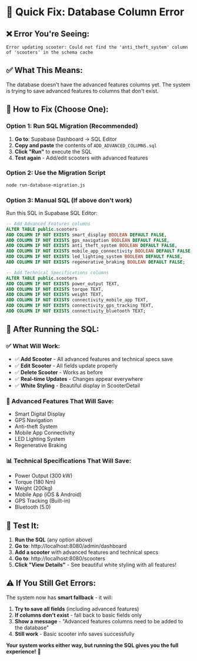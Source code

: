 # 🚨 Quick Fix: Database Column Error

## ❌ **Error You're Seeing:**
```
Error updating scooter: Could not find the 'anti_theft_system' column of 'scooters' in the schema cache
```

## ✅ **What This Means:**
The database doesn't have the advanced features columns yet. The system is trying to save advanced features to columns that don't exist.

## 🔧 **How to Fix (Choose One):**

### **Option 1: Run SQL Migration (Recommended)**
1. **Go to**: Supabase Dashboard → SQL Editor
2. **Copy and paste** the contents of `ADD_ADVANCED_COLUMNS.sql`
3. **Click "Run"** to execute the SQL
4. **Test again** - Add/edit scooters with advanced features

### **Option 2: Use the Migration Script**
```bash
node run-database-migration.js
```

### **Option 3: Manual SQL (If above don't work)**
Run this SQL in Supabase SQL Editor:

```sql
-- Add Advanced Features columns
ALTER TABLE public.scooters 
ADD COLUMN IF NOT EXISTS smart_display BOOLEAN DEFAULT FALSE,
ADD COLUMN IF NOT EXISTS gps_navigation BOOLEAN DEFAULT FALSE,
ADD COLUMN IF NOT EXISTS anti_theft_system BOOLEAN DEFAULT FALSE,
ADD COLUMN IF NOT EXISTS mobile_app_connectivity BOOLEAN DEFAULT FALSE,
ADD COLUMN IF NOT EXISTS led_lighting_system BOOLEAN DEFAULT FALSE,
ADD COLUMN IF NOT EXISTS regenerative_braking BOOLEAN DEFAULT FALSE;

-- Add Technical Specifications columns
ALTER TABLE public.scooters 
ADD COLUMN IF NOT EXISTS power_output TEXT,
ADD COLUMN IF NOT EXISTS torque TEXT,
ADD COLUMN IF NOT EXISTS weight TEXT,
ADD COLUMN IF NOT EXISTS connectivity_mobile_app TEXT,
ADD COLUMN IF NOT EXISTS connectivity_gps_tracking TEXT,
ADD COLUMN IF NOT EXISTS connectivity_bluetooth TEXT;
```

## 🎯 **After Running the SQL:**

### **✅ What Will Work:**
- ✅ **Add Scooter** - All advanced features and technical specs save
- ✅ **Edit Scooter** - All fields update properly
- ✅ **Delete Scooter** - Works as before
- ✅ **Real-time Updates** - Changes appear everywhere
- ✅ **White Styling** - Beautiful display in ScooterDetail

### **🎨 Advanced Features That Will Save:**
- Smart Digital Display
- GPS Navigation  
- Anti-theft System
- Mobile App Connectivity
- LED Lighting System
- Regenerative Braking

### **📊 Technical Specifications That Will Save:**
- Power Output (300 kW)
- Torque (180 Nm)
- Weight (200kg)
- Mobile App (iOS & Android)
- GPS Tracking (Built-in)
- Bluetooth (5.0)

## 🚀 **Test It:**

1. **Run the SQL** (any option above)
2. **Go to**: http://localhost:8080/admin/dashboard
3. **Add a scooter** with advanced features and technical specs
4. **Go to**: http://localhost:8080/scooters
5. **Click "View Details"** - See beautiful white styling with all features!

## ⚠️ **If You Still Get Errors:**

The system now has **smart fallback** - it will:
1. **Try to save all fields** (including advanced features)
2. **If columns don't exist** - fall back to basic fields only
3. **Show a message** - "Advanced features columns need to be added to the database"
4. **Still work** - Basic scooter info saves successfully

**Your system works either way, but running the SQL gives you the full experience!** 🎉
